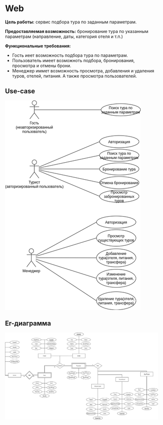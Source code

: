 # Web
**Цель работы:** сервис подбора тура по заданным параметрам.

**Предоставляемая возможность:** бронирование тура по указанным параметрам (направление, даты, категория отеля и т.п.)

**Функциональные требования:** 
- Гость иеет возможность подбора тура по параметрам.
- Пользователь имеет возможноть подбора, бронирования, просмотра и отмены брони.
- Менеджер иммет возможность просмотра, добавления и удаления туров, отелей, питания. А также просмотра пользователей.

## Use-case
![](https://github.com/platosha-git/Web/blob/main/docs/Use-case.drawio.png)

## Er-диаграмма
![](https://github.com/platosha-git/Web/blob/main/docs/ER.png)
